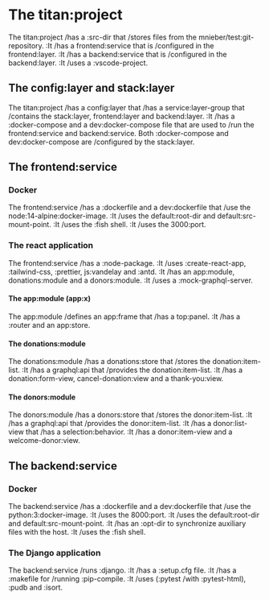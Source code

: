 # The titan:project

The titan:project /has a :src-dir that /stores files from the mnieber/test:git-repository.
:It /has a frontend:service that is /configured in the frontend:layer.
:It /has a backend:service that is /configured in the backend:layer.
:It /uses a :vscode-project.

## The config:layer and stack:layer

The titan:project /has a config:layer that /has a service:layer-group that /contains the stack:layer, frontend:layer and backend:layer.
:It /has a :docker-compose and a dev:docker-compose file that are used
to /run the frontend:service and backend:service.
Both :docker-compose and dev:docker-compose are /configured by the stack:layer.

## The frontend:service

### Docker

The frontend:service /has a :dockerfile and a dev:dockerfile that /use the node:14-alpine:docker-image.
:It /uses the default:root-dir and default:src-mount-point.
:It /uses the :fish shell.
:It /uses the 3000:port.

### The react application

The frontend:service /has a :node-package.
:It /uses :create-react-app, :tailwind-css, :prettier, js:vandelay and :antd.
:It /has an app:module, donations:module and a donors:module.
:It /uses a :mock-graphql-server.

#### The app:module (app:x)

The app:module /defines an app:frame that /has a top:panel.
:It /has a :router and an app:store.

#### The donations:module

The donations:module /has a donations:store that /stores the donation:item-list.
:It /has a graphql:api that /provides the donation:item-list.
:It /has a donation:form-view, cancel-donation:view and a thank-you:view.

#### The donors:module

The donors:module /has a donors:store that /stores the donor:item-list.
:It /has a graphql:api that /provides the donor:item-list.
:It /has a donor:list-view that /has a selection:behavior.
:It /has a donor:item-view and a welcome-donor:view.

## The backend:service

### Docker

The backend:service /has a :dockerfile and a dev:dockerfile that /use the python:3:docker-image.
:It /uses the 8000:port.
:It /uses the default:root-dir and default:src-mount-point.
:It /has an :opt-dir to synchronize auxiliary files with the host.
:It /uses the :fish shell.

### The Django application

The backend:service /runs :django.
:It /has a :setup.cfg file.
:It /has a :makefile for /running :pip-compile.
:It /uses (:pytest /with :pytest-html), :pudb and :isort.
